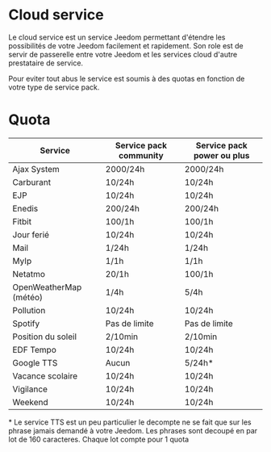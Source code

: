 # Cloud service

Le cloud service est un service Jeedom permettant d'étendre les possibilités de votre Jeedom facilement et rapidement. Son role est de servir de passerelle entre votre Jeedom et les services cloud d'autre prestataire de service.

Pour eviter tout abus le service est soumis à des quotas en fonction de votre type de service pack.

# Quota 

| Service | Service pack community | Service pack power ou plus |
| ------- | ---------------------- | -------------------------- |
| Ajax System | 2000/24h           |  2000/24h                  |
| Carburant   | 10/24h             |  10/24h                    |
| EJP         | 10/24h             |  10/24h                    |
| Enedis      | 200/24h            |  200/24h                   |
| Fitbit      | 100/1h             |  100/1h                    |
| Jour ferié  | 10/24h             |  10/24h                    |
| Mail        | 1/24h              |  1/24h                     |
| MyIp        | 1/1h               |  1/1h                      |
| Netatmo     | 20/1h              |  100/1h                    |
| OpenWeatherMap (météo)    | 1/4h |  5/4h                      |
| Pollution   | 10/24h             |  10/24h                    |
| Spotify     | Pas de limite      |  Pas de limite             |
| Position du soleil   | 2/10min   |  2/10min                   |
| EDF Tempo   | 10/24h             |  10/24h                    |
| Google TTS  | Aucun              |  5/24h\*                   |
| Vacance scolaire  | 10/24h       |  10/24h                    |
| Vigilance   | 10/24h             |  10/24h                    |
| Weekend     | 10/24h             |  10/24h                    |



\* Le service TTS est un peu particulier le decompte ne se fait que sur les phrase jamais demandé à votre Jeedom. Les phrases sont decoupé en par lot de 160 caracteres. Chaque lot compte pour 1 quota
